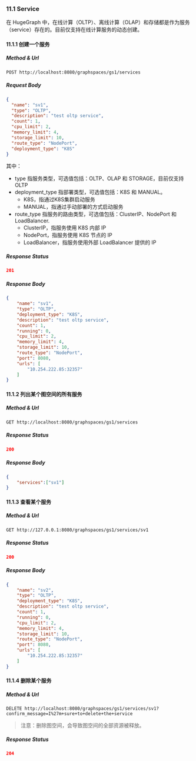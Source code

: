 ### 11.1 Service

在 HugeGraph 中，在线计算（OLTP）、离线计算（OLAP）和存储都是作为服务（service）存在的。目前仅支持在线计算服务的动态创建。

#### 11.1.1 创建一个服务

##### Method & Url

```
POST http://localhost:8080/graphspaces/gs1/services
```

##### Request Body

```json
{
  "name": "sv1",
  "type": "OLTP",
  "description": "test oltp service",
  "count": 1,
  "cpu_limit": 2,
  "memory_limit": 4,
  "storage_limit": 10,
  "route_type": "NodePort",
  "deployment_type": "K8S"
}
```

其中：
- type 指服务类型，可选值包括：OLTP、OLAP 和 STORAGE，目前仅支持 OLTP
- deployment_type 指部署类型，可选值包括：K8S 和 MANUAL。
    - K8S，指通过K8S集群启动服务
    - MANUAL，指通过手动部署的方式启动服务
- route_type 指服务的路由类型，可选值包括：ClusterIP、NodePort 和 LoadBalancer.
    - ClusterIP，指服务使用 K8S 内部 IP
    - NodePort，指服务使用 K8S 节点的 IP
    - LoadBalancer，指服务使用外部 LoadBalancer 提供的 IP

##### Response Status

```json
201
```

##### Response Body

```json
{
    "name": "sv1",
    "type": "OLTP",
    "deployment_type": "K8S",
    "description": "test oltp service",
    "count": 1,
    "running": 0,
    "cpu_limit": 2,
    "memory_limit": 4,
    "storage_limit": 10,
    "route_type": "NodePort",
    "port": 8080,
    "urls": [
        "10.254.222.85:32357"
    ]
}

```

#### 11.1.2 列出某个图空间的所有服务

##### Method & Url

```
GET http://localhost:8080/graphspaces/gs1/services
```

##### Response Status

```json
200
```

##### Response Body

```json
{
    "services":["sv1"]
}
```

#### 11.1.3 查看某个服务

##### Method & Url

```
GET http://127.0.0.1:8080/graphspaces/gs1/services/sv1
```

##### Response Status

```json
200
```

##### Response Body

```json
{
    "name": "sv2",
    "type": "OLTP",
    "deployment_type": "K8S",
    "description": "test oltp service",
    "count": 1,
    "running": 0,
    "cpu_limit": 2,
    "memory_limit": 4,
    "storage_limit": 10,
    "route_type": "NodePort",
    "port": 8080,
    "urls": [
        "10.254.222.85:32357"
    ]
}

```

#### 11.1.4 删除某个服务

##### Method & Url

```
DELETE http://localhost:8080/graphspaces/gs1/services/sv1?confirm_message=I%27m+sure+to+delete+the+service
```

> 注意：删除图空间，会导致图空间的全部资源被释放。

##### Response Status

```json
204
```
